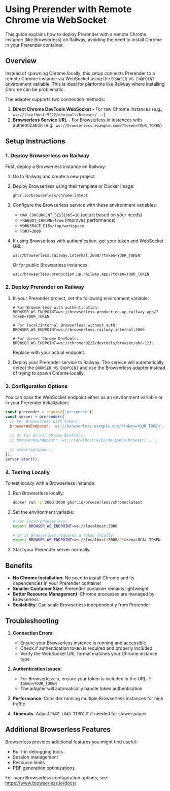 # Using Prerender with Remote Chrome via WebSocket

This guide explains how to deploy Prerender with a remote Chrome instance (like Browserless) on Railway, avoiding the need to install Chrome in your Prerender container.

## Overview

Instead of spawning Chrome locally, this setup connects Prerender to a remote Chrome instance via WebSocket using the `BROWSER_WS_ENDPOINT` environment variable. This is ideal for platforms like Railway where installing Chrome can be problematic.

The adapter supports two connection methods:
1. **Direct Chrome DevTools WebSocket** - For raw Chrome instances (e.g., `ws://localhost:9222/devtools/browser/...`)
2. **Browserless Service URL** - For Browserless.io instances with authentication (e.g., `ws://browserless.example.com/?token=YOUR_TOKEN`)

## Setup Instructions

### 1. Deploy Browserless on Railway

First, deploy a Browserless instance on Railway:

1. Go to Railway and create a new project
2. Deploy Browserless using their template or Docker image:
   ```
   ghcr.io/browserless/chrome:latest
   ```
3. Configure the Browserless service with these environment variables:
   - `MAX_CONCURRENT_SESSIONS=10` (adjust based on your needs)
   - `PREBOOT_CHROME=true` (improves performance)
   - `WORKSPACE_DIR=/tmp/workspace`
   - `PORT=3000`

4. If using Browserless with authentication, get your token and WebSocket URL:
   ```
   ws://browserless.railway.internal:3000/?token=YOUR_TOKEN
   ```
   Or for public Browserless instances:
   ```
   ws://browserless-production.up.railway.app/?token=YOUR_TOKEN
   ```

### 2. Deploy Prerender on Railway

1. In your Prerender project, set the following environment variable:
   ```
   # For Browserless with authentication:
   BROWSER_WS_ENDPOINT=ws://browserless-production.up.railway.app/?token=YOUR_TOKEN
   
   # For local/internal Browserless without auth:
   BROWSER_WS_ENDPOINT=ws://browserless.railway.internal:3000
   
   # For direct Chrome DevTools:
   BROWSER_WS_ENDPOINT=ws://chrome:9222/devtools/browser/abc-123...
   ```
   Replace with your actual endpoint.

2. Deploy your Prerender service to Railway. The service will automatically detect the `BROWSER_WS_ENDPOINT` and use the Browserless adapter instead of trying to spawn Chrome locally.

### 3. Configuration Options

You can pass the WebSocket endpoint either as an environment variable or in your Prerender initialization:

```javascript
const prerender = require('prerender');
const server = prerender({
  // For Browserless with token:
  browserWsEndpoint: 'ws://browserless.example.com/?token=YOUR_TOKEN',
  
  // Or for direct Chrome DevTools:
  // browserWsEndpoint: 'ws://localhost:9222/devtools/browser/...',
  
  // other options...
});
server.start();
```

### 4. Testing Locally

To test locally with a Browserless instance:

1. Run Browserless locally:
   ```bash
   docker run -p 3000:3000 ghcr.io/browserless/chrome:latest
   ```

2. Set the environment variable:
   ```bash
   # For local Browserless:
   export BROWSER_WS_ENDPOINT=ws://localhost:3000
   
   # Or if Browserless requires a token locally:
   export BROWSER_WS_ENDPOINT=ws://localhost:3000/?token=LOCAL_TOKEN
   ```

3. Start your Prerender server normally.

## Benefits

- **No Chrome Installation**: No need to install Chrome and its dependencies in your Prerender container
- **Smaller Container Size**: Prerender container remains lightweight
- **Better Resource Management**: Chrome processes are managed by Browserless
- **Scalability**: Can scale Browserless independently from Prerender

## Troubleshooting

1. **Connection Errors**: 
   - Ensure your Browserless instance is running and accessible
   - Check if authentication token is required and properly included
   - Verify the WebSocket URL format matches your Chrome instance type

2. **Authentication Issues**:
   - For Browserless.io, ensure your token is included in the URL: `?token=YOUR_TOKEN`
   - The adapter will automatically handle token authentication

3. **Performance**: Consider running multiple Browserless instances for high traffic

4. **Timeouts**: Adjust `PAGE_LOAD_TIMEOUT` if needed for slower pages

## Additional Browserless Features

Browserless provides additional features you might find useful:
- Built-in debugging tools
- Session management
- Resource limits
- PDF generation optimizations

For more Browserless configuration options, see: https://www.browserless.io/docs/